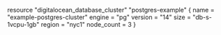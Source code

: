 resource "digitalocean_database_cluster" "postgres-example" {
  name       = "example-postgres-cluster"
  engine     = "pg"
  version    = "14"
  size       = "db-s-1vcpu-1gb"
  region     = "nyc1"
  node_count = 3
}
